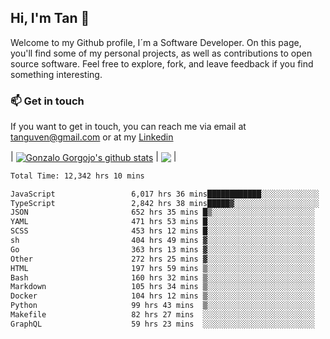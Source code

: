## Hi, I'm Tan 👋

Welcome to my Github profile, I´m a Software Developer. On this page, you'll find some of my personal projects, as well as contributions to open source software. Feel free to explore, fork, and leave feedback if you find something interesting.

### 📫 Get in touch

If you want to get in touch, you can reach me via email at [tanguven@gmail.com](mailto:tanguven@gmail.com) or at my [Linkedin](https://www.linkedin.com/in/tanguven/)

| <a href="https://github.com/tnguven"><img align="center" src="https://github-readme-stats.vercel.app/api?username=tnguven&show_icons=true&include_all_commits=true&theme=gotham&hide_border=true" alt="Gonzalo Gorgojo's github stats" /></a> | <a href="https://github.com/tnguven"><img align="center" src="https://github-readme-stats.vercel.app/api/top-langs/?username=tnguven&layout=compact&theme=gotham&hide_border=true" /></a> |

<!--START_SECTION:waka-->

```txt
Total Time: 12,342 hrs 10 mins

JavaScript                 6,017 hrs 36 mins████████████░░░░░░░░░░░░░   47.70 %
TypeScript                 2,842 hrs 38 mins█████▓░░░░░░░░░░░░░░░░░░░   22.53 %
JSON                       652 hrs 35 mins █▒░░░░░░░░░░░░░░░░░░░░░░░   05.17 %
YAML                       471 hrs 53 mins █░░░░░░░░░░░░░░░░░░░░░░░░   03.74 %
SCSS                       453 hrs 12 mins █░░░░░░░░░░░░░░░░░░░░░░░░   03.59 %
sh                         404 hrs 49 mins ▓░░░░░░░░░░░░░░░░░░░░░░░░   03.21 %
Go                         363 hrs 13 mins ▓░░░░░░░░░░░░░░░░░░░░░░░░   02.88 %
Other                      272 hrs 25 mins ▓░░░░░░░░░░░░░░░░░░░░░░░░   02.16 %
HTML                       197 hrs 59 mins ▒░░░░░░░░░░░░░░░░░░░░░░░░   01.57 %
Bash                       160 hrs 32 mins ▒░░░░░░░░░░░░░░░░░░░░░░░░   01.27 %
Markdown                   105 hrs 34 mins ▒░░░░░░░░░░░░░░░░░░░░░░░░   00.84 %
Docker                     104 hrs 12 mins ▒░░░░░░░░░░░░░░░░░░░░░░░░   00.83 %
Python                     99 hrs 43 mins  ▒░░░░░░░░░░░░░░░░░░░░░░░░   00.79 %
Makefile                   82 hrs 27 mins  ░░░░░░░░░░░░░░░░░░░░░░░░░   00.65 %
GraphQL                    59 hrs 23 mins  ░░░░░░░░░░░░░░░░░░░░░░░░░   00.47 %
```

<!--END_SECTION:waka-->
